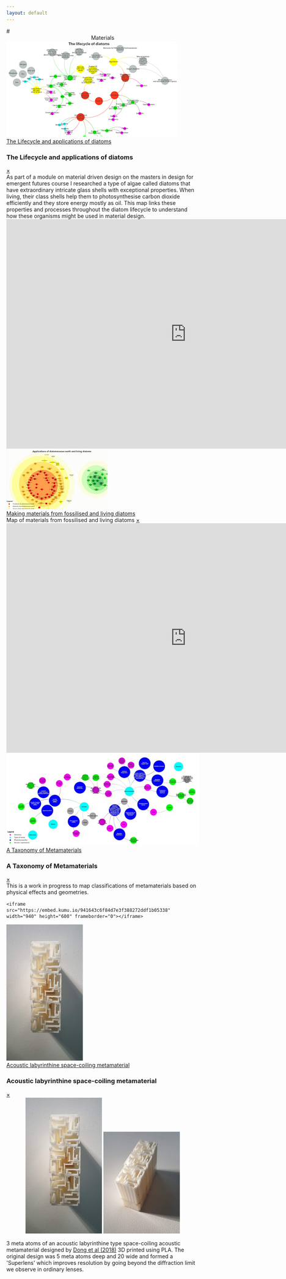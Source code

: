 ```yaml
---
layout: default
---
```


<head>
  <meta charset="utf-8">
  <meta name="viewport" content="width=device-width, initial-scale=1">
  <style>


img {
  float: left;
  margin:15px;"
}

.masonry-wrapper {
  padding: 1.5em;
  max-width: 960px;
  margin-right: auto;
  margin-left: auto;
}
.masonry {
  display: grid;
  grid-template-columns: repeat(1, minmax(100px,1fr));
  grid-gap: 20px;
  grid-auto-rows: 0;
}
@media only screen and (max-width: 1023px) and (min-width: 768px) {
  .masonry {
    grid-template-columns: repeat(2, minmax(100px,1fr));
  }
}
@media only screen and (min-width: 1024px) {
  .masonry {
    grid-template-columns: repeat(3, minmax(100px,1fr));
  }
}
.masonry-footer {
  font-size: .75em;
  opacity: .25;
  text-align: center;
  padding-top: 3em;
  padding-bottom: 3em;
  margin-bottom: -1.5em;
  transition: opacity 1s ease-in-out;
}
.masonry-footer a {
  color: currentColor;
}
.masonry-footer:hover, .masonry-footer:active, .masonry-footer:focus {
  opacity: .75;
}
  </style>
</head>


<body>
# <center>Materials</center>


  <div class="masonry-wrapper"><div class="masonry">

  <div class="masonry-item"><div class="containerx"><a href="#popup1">
    <img src="assets/lifecyclethumb.png" class="imagex"><div class="overlayx">The Lifecycle and applications of diatoms</div></a></div>
  </div>

  <div id="popup1" class="overlay">
  <div class="popup">
    <h3>The Lifecycle and applications of diatoms</h3>
    <a class="close" href="#">&times;</a>
    <div class="content">As part of a module on material driven design on the masters in design for emergent futures course I researched a type of algae called diatoms that have extraordinary intricate glass shells with exceptional properties. When living, their class shells help them to photosynthesise carbon dioxide efficiently and they store energy mostly as oil. This map links these properties and processes throughout the diatom lifecycle to understand how these organisms might be used in material design.
    <iframe
      src="https://embed.kumu.io/e5c6952460b3a3fcef7a08c3d8b11a81"
      width="940" height="600" frameborder="0"></iframe>
  </div>
  </div>
  </div>




  <div class="masonry-item"><div class="containerx"><a href="#popup2">
    <img src="assets/dematerialsthumb.png" class="imagex">
    <div class="overlayx">Making materials from fossilised and living diatoms</div>
    </a></div>
  </div>

  <div id="popup2" class="overlay">
  <div class="popup">
    <hpopup>Map of materials from fossilised and living diatoms</hpopup>
    <a class="close" href="#">&times;</a>
    <div class="content">

  <iframe
    src="https://embed.kumu.io/c3899a201f8e7b28eb10e7ca825ebe1f"
    width="940" height="600" frameborder="0"></iframe>

  </div>
  </div>
  </div>



  <div class="masonry-item"><div class="containerx"><a href="#popup3">
    <img src="assets/taxonomythumb.jpg" class="imagex"><div class="overlayx">A Taxonomy of Metamaterials</div></a></div>
  </div>

  <div id="popup3" class="overlay"><div class="popup">
    <h3>A Taxonomy of Metamaterials</h3>
    <a class="close" href="#">&times;</a>
    <div class="content">This is a work in progress to map classifications of metamaterials based on physical effects and geometries.

    <iframe
    src="https://embed.kumu.io/941643c6f84d7e3f388272ddf1b05338"
    width="940" height="600" frameborder="0"></iframe>

  </div>
  </div>
  </div>




  <div class="masonry-item"><div class="containerx"><a href="#popup4">
    <img src="assets/labyrthumb.jpg" width="200"><div class="overlayx">Acoustic labyrinthine space-coiling metamaterial</div></a></div>
  </div>

  <div id="popup4" class="overlay"><div class="popup">
  <h3>Acoustic labyrinthine space-coiling metamaterial</h3>
  <a class="close" href="#">&times;</a>
  <div class="content">
  <center><img src="assets/labyrthumb.jpg" width="200"> <img src="assets/acoustic.jpg"  width="200"></center>
  <p>3 meta atoms of an acoustic labyrinthine type space-coiling acoustic metamaterial designed by <a href="https://www.sciencedirect.com/science/article/abs/pii/S1359645419302447">Dong et al (2018)</a> 3D printed using PLA. The original design was 5 meta atoms deep and 20 wide and formed a 'Superlens' which improves resolution by going beyond the diffraction limit we observe in ordinary lenses.</p>
  </div>
  </div>
  </div>


</body>
</html>
